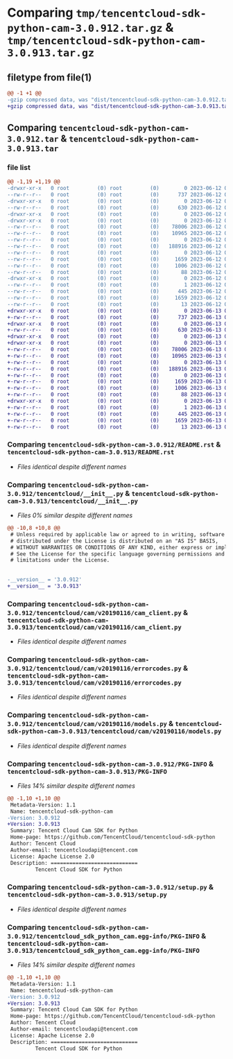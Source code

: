 # Comparing `tmp/tencentcloud-sdk-python-cam-3.0.912.tar.gz` & `tmp/tencentcloud-sdk-python-cam-3.0.913.tar.gz`

## filetype from file(1)

```diff
@@ -1 +1 @@
-gzip compressed data, was "dist/tencentcloud-sdk-python-cam-3.0.912.tar", last modified: Mon Jun 12 02:57:59 2023, max compression
+gzip compressed data, was "dist/tencentcloud-sdk-python-cam-3.0.913.tar", last modified: Tue Jun 13 02:05:37 2023, max compression
```

## Comparing `tencentcloud-sdk-python-cam-3.0.912.tar` & `tencentcloud-sdk-python-cam-3.0.913.tar`

### file list

```diff
@@ -1,19 +1,19 @@
-drwxr-xr-x   0 root         (0) root         (0)        0 2023-06-12 02:57:59.000000 tencentcloud-sdk-python-cam-3.0.912/
--rw-r--r--   0 root         (0) root         (0)      737 2023-06-12 02:57:59.000000 tencentcloud-sdk-python-cam-3.0.912/README.rst
-drwxr-xr-x   0 root         (0) root         (0)        0 2023-06-12 02:57:59.000000 tencentcloud-sdk-python-cam-3.0.912/tencentcloud/
--rw-r--r--   0 root         (0) root         (0)      630 2023-06-12 02:57:59.000000 tencentcloud-sdk-python-cam-3.0.912/tencentcloud/__init__.py
-drwxr-xr-x   0 root         (0) root         (0)        0 2023-06-12 02:57:59.000000 tencentcloud-sdk-python-cam-3.0.912/tencentcloud/cam/
-drwxr-xr-x   0 root         (0) root         (0)        0 2023-06-12 02:57:59.000000 tencentcloud-sdk-python-cam-3.0.912/tencentcloud/cam/v20190116/
--rw-r--r--   0 root         (0) root         (0)    78006 2023-06-12 02:57:59.000000 tencentcloud-sdk-python-cam-3.0.912/tencentcloud/cam/v20190116/cam_client.py
--rw-r--r--   0 root         (0) root         (0)    10965 2023-06-12 02:57:59.000000 tencentcloud-sdk-python-cam-3.0.912/tencentcloud/cam/v20190116/errorcodes.py
--rw-r--r--   0 root         (0) root         (0)        0 2023-06-12 02:57:59.000000 tencentcloud-sdk-python-cam-3.0.912/tencentcloud/cam/v20190116/__init__.py
--rw-r--r--   0 root         (0) root         (0)   188916 2023-06-12 02:57:59.000000 tencentcloud-sdk-python-cam-3.0.912/tencentcloud/cam/v20190116/models.py
--rw-r--r--   0 root         (0) root         (0)        0 2023-06-12 02:57:59.000000 tencentcloud-sdk-python-cam-3.0.912/tencentcloud/cam/__init__.py
--rw-r--r--   0 root         (0) root         (0)     1659 2023-06-12 02:57:59.000000 tencentcloud-sdk-python-cam-3.0.912/PKG-INFO
--rw-r--r--   0 root         (0) root         (0)     1006 2023-06-12 02:57:59.000000 tencentcloud-sdk-python-cam-3.0.912/setup.py
--rw-r--r--   0 root         (0) root         (0)       88 2023-06-12 02:57:59.000000 tencentcloud-sdk-python-cam-3.0.912/setup.cfg
-drwxr-xr-x   0 root         (0) root         (0)        0 2023-06-12 02:57:59.000000 tencentcloud-sdk-python-cam-3.0.912/tencentcloud_sdk_python_cam.egg-info/
--rw-r--r--   0 root         (0) root         (0)        1 2023-06-12 02:57:59.000000 tencentcloud-sdk-python-cam-3.0.912/tencentcloud_sdk_python_cam.egg-info/dependency_links.txt
--rw-r--r--   0 root         (0) root         (0)      445 2023-06-12 02:57:59.000000 tencentcloud-sdk-python-cam-3.0.912/tencentcloud_sdk_python_cam.egg-info/SOURCES.txt
--rw-r--r--   0 root         (0) root         (0)     1659 2023-06-12 02:57:59.000000 tencentcloud-sdk-python-cam-3.0.912/tencentcloud_sdk_python_cam.egg-info/PKG-INFO
--rw-r--r--   0 root         (0) root         (0)       13 2023-06-12 02:57:59.000000 tencentcloud-sdk-python-cam-3.0.912/tencentcloud_sdk_python_cam.egg-info/top_level.txt
+drwxr-xr-x   0 root         (0) root         (0)        0 2023-06-13 02:05:37.000000 tencentcloud-sdk-python-cam-3.0.913/
+-rw-r--r--   0 root         (0) root         (0)      737 2023-06-13 02:05:37.000000 tencentcloud-sdk-python-cam-3.0.913/README.rst
+drwxr-xr-x   0 root         (0) root         (0)        0 2023-06-13 02:05:37.000000 tencentcloud-sdk-python-cam-3.0.913/tencentcloud/
+-rw-r--r--   0 root         (0) root         (0)      630 2023-06-13 02:05:37.000000 tencentcloud-sdk-python-cam-3.0.913/tencentcloud/__init__.py
+drwxr-xr-x   0 root         (0) root         (0)        0 2023-06-13 02:05:37.000000 tencentcloud-sdk-python-cam-3.0.913/tencentcloud/cam/
+drwxr-xr-x   0 root         (0) root         (0)        0 2023-06-13 02:05:37.000000 tencentcloud-sdk-python-cam-3.0.913/tencentcloud/cam/v20190116/
+-rw-r--r--   0 root         (0) root         (0)    78006 2023-06-13 02:05:37.000000 tencentcloud-sdk-python-cam-3.0.913/tencentcloud/cam/v20190116/cam_client.py
+-rw-r--r--   0 root         (0) root         (0)    10965 2023-06-13 02:05:37.000000 tencentcloud-sdk-python-cam-3.0.913/tencentcloud/cam/v20190116/errorcodes.py
+-rw-r--r--   0 root         (0) root         (0)        0 2023-06-13 02:05:37.000000 tencentcloud-sdk-python-cam-3.0.913/tencentcloud/cam/v20190116/__init__.py
+-rw-r--r--   0 root         (0) root         (0)   188916 2023-06-13 02:05:37.000000 tencentcloud-sdk-python-cam-3.0.913/tencentcloud/cam/v20190116/models.py
+-rw-r--r--   0 root         (0) root         (0)        0 2023-06-13 02:05:37.000000 tencentcloud-sdk-python-cam-3.0.913/tencentcloud/cam/__init__.py
+-rw-r--r--   0 root         (0) root         (0)     1659 2023-06-13 02:05:37.000000 tencentcloud-sdk-python-cam-3.0.913/PKG-INFO
+-rw-r--r--   0 root         (0) root         (0)     1006 2023-06-13 02:05:37.000000 tencentcloud-sdk-python-cam-3.0.913/setup.py
+-rw-r--r--   0 root         (0) root         (0)       88 2023-06-13 02:05:37.000000 tencentcloud-sdk-python-cam-3.0.913/setup.cfg
+drwxr-xr-x   0 root         (0) root         (0)        0 2023-06-13 02:05:37.000000 tencentcloud-sdk-python-cam-3.0.913/tencentcloud_sdk_python_cam.egg-info/
+-rw-r--r--   0 root         (0) root         (0)        1 2023-06-13 02:05:37.000000 tencentcloud-sdk-python-cam-3.0.913/tencentcloud_sdk_python_cam.egg-info/dependency_links.txt
+-rw-r--r--   0 root         (0) root         (0)      445 2023-06-13 02:05:37.000000 tencentcloud-sdk-python-cam-3.0.913/tencentcloud_sdk_python_cam.egg-info/SOURCES.txt
+-rw-r--r--   0 root         (0) root         (0)     1659 2023-06-13 02:05:37.000000 tencentcloud-sdk-python-cam-3.0.913/tencentcloud_sdk_python_cam.egg-info/PKG-INFO
+-rw-r--r--   0 root         (0) root         (0)       13 2023-06-13 02:05:37.000000 tencentcloud-sdk-python-cam-3.0.913/tencentcloud_sdk_python_cam.egg-info/top_level.txt
```

### Comparing `tencentcloud-sdk-python-cam-3.0.912/README.rst` & `tencentcloud-sdk-python-cam-3.0.913/README.rst`

 * *Files identical despite different names*

### Comparing `tencentcloud-sdk-python-cam-3.0.912/tencentcloud/__init__.py` & `tencentcloud-sdk-python-cam-3.0.913/tencentcloud/__init__.py`

 * *Files 0% similar despite different names*

```diff
@@ -10,8 +10,8 @@
 # Unless required by applicable law or agreed to in writing, software
 # distributed under the License is distributed on an "AS IS" BASIS,
 # WITHOUT WARRANTIES OR CONDITIONS OF ANY KIND, either express or implied.
 # See the License for the specific language governing permissions and
 # limitations under the License.
 
 
-__version__ = '3.0.912'
+__version__ = '3.0.913'
```

### Comparing `tencentcloud-sdk-python-cam-3.0.912/tencentcloud/cam/v20190116/cam_client.py` & `tencentcloud-sdk-python-cam-3.0.913/tencentcloud/cam/v20190116/cam_client.py`

 * *Files identical despite different names*

### Comparing `tencentcloud-sdk-python-cam-3.0.912/tencentcloud/cam/v20190116/errorcodes.py` & `tencentcloud-sdk-python-cam-3.0.913/tencentcloud/cam/v20190116/errorcodes.py`

 * *Files identical despite different names*

### Comparing `tencentcloud-sdk-python-cam-3.0.912/tencentcloud/cam/v20190116/models.py` & `tencentcloud-sdk-python-cam-3.0.913/tencentcloud/cam/v20190116/models.py`

 * *Files identical despite different names*

### Comparing `tencentcloud-sdk-python-cam-3.0.912/PKG-INFO` & `tencentcloud-sdk-python-cam-3.0.913/PKG-INFO`

 * *Files 14% similar despite different names*

```diff
@@ -1,10 +1,10 @@
 Metadata-Version: 1.1
 Name: tencentcloud-sdk-python-cam
-Version: 3.0.912
+Version: 3.0.913
 Summary: Tencent Cloud Cam SDK for Python
 Home-page: https://github.com/TencentCloud/tencentcloud-sdk-python
 Author: Tencent Cloud
 Author-email: tencentcloudapi@tencent.com
 License: Apache License 2.0
 Description: ============================
         Tencent Cloud SDK for Python
```

### Comparing `tencentcloud-sdk-python-cam-3.0.912/setup.py` & `tencentcloud-sdk-python-cam-3.0.913/setup.py`

 * *Files identical despite different names*

### Comparing `tencentcloud-sdk-python-cam-3.0.912/tencentcloud_sdk_python_cam.egg-info/PKG-INFO` & `tencentcloud-sdk-python-cam-3.0.913/tencentcloud_sdk_python_cam.egg-info/PKG-INFO`

 * *Files 14% similar despite different names*

```diff
@@ -1,10 +1,10 @@
 Metadata-Version: 1.1
 Name: tencentcloud-sdk-python-cam
-Version: 3.0.912
+Version: 3.0.913
 Summary: Tencent Cloud Cam SDK for Python
 Home-page: https://github.com/TencentCloud/tencentcloud-sdk-python
 Author: Tencent Cloud
 Author-email: tencentcloudapi@tencent.com
 License: Apache License 2.0
 Description: ============================
         Tencent Cloud SDK for Python
```

